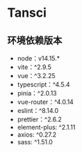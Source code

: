 # Tansci

## 环境依赖版本

- node：v14.15.*
- vite：^2.9.5
- vue：^3.2.25
- typescript：^4.5.4
- pinia：^2.0.13
- vue-router：^4.0.14
- eslint：^8.14.0
- prettier：^2.6.2
- element-plus: ^2.1.11
- axios: ^0.27.2
- sass: ^1.51.0
